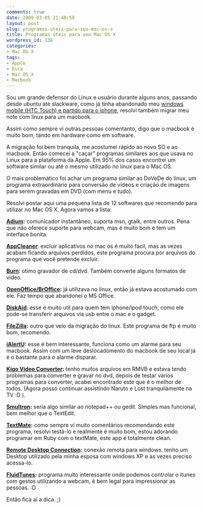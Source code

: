 ```yaml
---
comments: true
date: 2009-03-05 21:40:59
layout: post
slug: programas-uteis-para-seu-mac-os-x
title: Programas úteis para seu Mac OS X
wordpress_id: 138
categories:
- Mac OS X
tags:
- Apple
- Dica
- Mac OS X
- Macbook
---
```


Sou um grande defensor do Linux e usuário durante alguns anos, passando desde ubuntu até slackware, como já tinha abandonado meu [windows mobile (HTC Touch) e partido para o iphone](/2009/02/08/goodbye-htc-touch-welcome-iphone/), resolvi também migrar meu note com linux para um macbook.

Assim como sempre vi outras pessoas comentanto, digo que o macbook é muito bom, tando em hardware como em software.

A migração foi bem tranquila, me acostumei rápido ao novo SO e ao macbook. Então comecei a "caçar" programas similares aos que usava no Linux para a plataforma da Apple. Em 95% dos casos encontrei um software similar ou até o mesmo utilizado no linux para o Mac OS.

O mais problemático foi achar um programa similar ao DeVeDe do linux, um programa extraordinário para conversão de vídeos e criação de imagens para serem gravadas em DVD (com menu e tudo).

Resolvi postar aqui uma pequena lista de 12 softwares que recomendo para utilizar no Mac OS X. Agora vamos a lista:

**[Adium](http://www.adiumx.com/):** comunicador instantâneo, suporta msn, gtalk, entre outros. Pena que não oferece suporte para webcam, mas é muito bom e tem um interface bonita.

**[AppCleaner](http://www.freemacsoft.net/AppCleaner/)**: excluir aplicativos no mac os é muito facil, mas as vezes acabam ficando arquivos perdidos, este programa procura por arquivos do programa que você pretende excluir.

**[Burn](http://burn-osx.sourceforge.net/)**: otimo gravador de cd/dvd. Também converte alguns formatos de video.

**[OpenOffice/BrOffice](http://www.broffice.org/):** já utilizava no linux, então já estava acostumado com ele. Faz tempo que abandonei o MS Office.

**[DiskAid](http://www.digidna.net/diskaid/)**: esse é muito util para quem tem iphone/ipod touch, como ele pode-se transferir arquivos via usb entre o mac e o gadget.

**[FileZilla](http://filezilla-project.org/):** outro que veio da migração do linux. Este programa de ftp é muito bom, recomendo.

**[iAlertU](http://sourceforge.net/projects/ialertu/):** esse é bem interessante, funciona como um alarme para seu macbook. Assim com um leve deslocadomento do macbook de seu local já é o bastante para o alarme disparar.

**[Kigo Video Converter](http://www.kigo-video-converter.com/):** tenho muitos arquivos em RMVB e estava tendo problemas para converter e gravar no dvd, depois de testar vários programas para converter, acabei encontrado este que é o melhor de todos. (Agora posso continuar assistindo Naruto e Lost tranquilamente na TV :D ).

**[Smultron](http://sourceforge.net/projects/smultron/):** seria algo similar ao notepad++ ou gedit. Simples mas funcional, bem melhor que o TextEdit.

**[TextMate](http://macromates.com/):** como sempre vi muito comentários recomendando este programa, resolvi testá-lo e realmente é muito bom, estou adorando programar em Ruby com o textMate, este app é totalmente clean.

**[Remote Desktop Connection](http://www.microsoft.com/windowsxp/downloads/tools/RDCLIENTDL.mspx):** conexão remota para windows. tenho um Desktop utilizado pela minha esposa com windows XP e as vezes preciso acessa-lo.

**[FluidTunes](http://fluidtunes.com/):** programa muito interessante onde podemos controlar o itunes com gestos utilizando a webcam, é bem legal para impressionar as pessoas. :D

Então fica aí a dica. ;)
